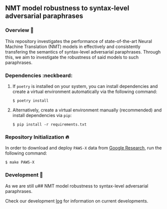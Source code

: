 ## NMT model robustness to syntax-level adversarial paraphrases

### Overview :book:

This repository investigates the performance of state-of-the-art Neural Machine Translation (NMT) models in effectively and consistently transfering the semantics of syntax-level adversarial paraphrases. Through this, we aim to investigate the robustness of said models to such paraphrases. 

### Dependencies :neckbeard:

1. If `poetry` is installed on your system, you can install dependencies and create a virtual environment automatically via the following command:

    ```shell
    $ poetry install
    ```

2. Alternatively, create a virtual environment manually (recommended) and install dependencies via `pip`:

    ```shell
    $ pip install -r requirements.txt
    ```

### Repository Initialization :fire:

In order to download and deploy `PAWS-X` data from [Google Research](https://github.com/google-research-datasets/paws/tree/master/pawsx), run the following command:

```shell
$ make PAWS-X
```

### Development :snail:

As we are still u## NMT model robustness to syntax-level adversarial paraphrases.

Check our development [log](./docs/develop.md) for information on current developments.

